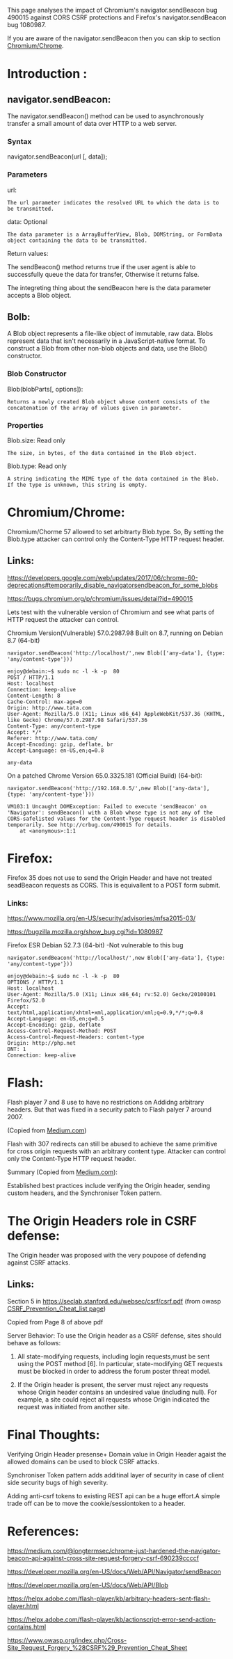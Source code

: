 This page analyses the impact of Chromium's navigator.sendBeacon bug 490015 against CORS CSRF protections
and Firefox's navigator.sendBeacon bug 1080987.

If you are aware of the navigator.sendBeacon then you can skip to section [Chromium/Chrome].


# Introduction :


## navigator.sendBeacon:

The navigator.sendBeacon() method can be used to asynchronously transfer a small amount of data over HTTP to a web server.

### Syntax

navigator.sendBeacon(url [, data]);

### Parameters

url:

    The url parameter indicates the resolved URL to which the data is to be transmitted.

data: Optional

    The data parameter is a ArrayBufferView, Blob, DOMString, or FormData object containing the data to be transmitted. 

Return values:

The sendBeacon() method returns true if the user agent is able to successfully queue the data for transfer, Otherwise it returns false.


The integreting thing about the sendBeacon here is the data parameter accepts a Blob object.

## Bolb:

A Blob object represents a file-like object of immutable, raw data. Blobs represent data that isn't necessarily in a JavaScript-native format.
To construct a Blob from other non-blob objects and data, use the Blob() constructor. 


### Blob Constructor

Blob(blobParts[, options]):

    Returns a newly created Blob object whose content consists of the concatenation of the array of values given in parameter. 


### Properties

Blob.size: Read only

    The size, in bytes, of the data contained in the Blob object.
Blob.type: Read only

    A string indicating the MIME type of the data contained in the Blob. If the type is unknown, this string is empty. 




# Chromium/Chrome:

Chromium/Chorme 57 allowed to set arbitrarty Blob.type. So, By setting the Blob.type attacker can control only the Content-Type HTTP request header.

## Links:
https://developers.google.com/web/updates/2017/06/chrome-60-deprecations#temporarily_disable_navigatorsendbeacon_for_some_blobs


https://bugs.chromium.org/p/chromium/issues/detail?id=490015

Lets test with the vulnerable version of Chromium and see what parts of HTTP request the attacker can control.

Chromium Version(Vulnerable) 57.0.2987.98 Built on 8.7, running on Debian 8.7 (64-bit)

```
navigator.sendBeacon('http://localhost/',new Blob(['any-data'], {type: 'any/content-type'}))

enjoy@debain:~$ sudo nc -l -k -p  80
POST / HTTP/1.1
Host: localhost
Connection: keep-alive
Content-Length: 8
Cache-Control: max-age=0
Origin: http://www.tata.com
User-Agent: Mozilla/5.0 (X11; Linux x86_64) AppleWebKit/537.36 (KHTML, like Gecko) Chrome/57.0.2987.98 Safari/537.36
Content-Type: any/content-type
Accept: */*
Referer: http://www.tata.com/
Accept-Encoding: gzip, deflate, br
Accept-Language: en-US,en;q=0.8

any-data

```
On a patched Chrome Version 65.0.3325.181 (Official Build) (64-bit):

```
navigator.sendBeacon('http://192.168.0.5/',new Blob(['any-data'], {type: 'any/content-type'}))

VM103:1 Uncaught DOMException: Failed to execute 'sendBeacon' on 'Navigator': sendBeacon() with a Blob whose type is not any of the CORS-safelisted values for the Content-Type request header is disabled temporarily. See http://crbug.com/490015 for details.
    at <anonymous>:1:1
```
# Firefox:

Firefox 35 does not use  to send the  Origin Header and have not  treated seadBeacon requests as CORS. This is equivallent to a POST form submit.

### Links: 
https://www.mozilla.org/en-US/security/advisories/mfsa2015-03/


https://bugzilla.mozilla.org/show_bug.cgi?id=1080987


Firefox ESR Debian 52.7.3 (64-bit) -Not vulnerable to this bug

```
navigator.sendBeacon('http://localhost/',new Blob(['any-data'], {type: 'any/content-type'}))

enjoy@debain:~$ sudo nc -l -k -p  80
OPTIONS / HTTP/1.1
Host: localhost
User-Agent: Mozilla/5.0 (X11; Linux x86_64; rv:52.0) Gecko/20100101 Firefox/52.0
Accept: text/html,application/xhtml+xml,application/xml;q=0.9,*/*;q=0.8
Accept-Language: en-US,en;q=0.5
Accept-Encoding: gzip, deflate
Access-Control-Request-Method: POST
Access-Control-Request-Headers: content-type
Origin: http://php.net
DNT: 1
Connection: keep-alive

```

# Flash:

Flash player 7 and 8 use to have no restrictions on Addidng arbitrary headers. 
But that was fixed in a security patch to Flash palyer 7 around 2007.

(Copied from [Medium.com])

Flash with 307 redirects can still be abused to achieve the same primitive for cross origin requests with an arbitrary content type. 
Attacker can control only the Content-Type HTTP request header.


Summary (Copied from [Medium.com]):
 
Established best practices include verifying the Origin header, sending custom headers, and the Synchroniser Token pattern. 


# The Origin Headers role in CSRF defense:

The Origin header was proposed with the very poupose of defending against CSRF attacks.

## Links: 

Section 5 in https://seclab.stanford.edu/websec/csrf/csrf.pdf (from owasp [CSRF_Prevention_Cheat_list page])

Copied from Page 8 of above pdf

Server Behavior:
To use the Origin header as a CSRF defense, sites should behave as follows:

1. All state-modifying requests, including login requests,must be sent using the POST method [6]. In particular, 
state-modifying GET requests must be blocked in order to address the forum poster threat model.

2. If the Origin header is present, the server must reject any requests whose Origin header contains an undesired value (including null).
For example, a site could reject all requests whose Origin indicated the request was initiated from another site.


# Final Thoughts:

Verifying Origin Header presense+ Domain value in Origin Header agaist the allowed domains can be used to block CSRF attacks.


Synchroniser Token pattern adds additinal layer of security in case of client side security bugs of high severity.


Adding anti-csrf tokens to existing REST api can be a huge effort.A simple trade off can be to move the cookie/sessiontoken to a header.

# References:
https://medium.com/@longtermsec/chrome-just-hardened-the-navigator-beacon-api-against-cross-site-request-forgery-csrf-690239ccccf

https://developer.mozilla.org/en-US/docs/Web/API/Navigator/sendBeacon

https://developer.mozilla.org/en-US/docs/Web/API/Blob

https://helpx.adobe.com/flash-player/kb/arbitrary-headers-sent-flash-player.html

https://helpx.adobe.com/flash-player/kb/actionscript-error-send-action-contains.html

https://www.owasp.org/index.php/Cross-Site_Request_Forgery_%28CSRF%29_Prevention_Cheat_Sheet

[Chromium/Chrome]: https://github.com/Sravan-Apps/securitynotes/tree/master/sendBeacon_CORS#chromiumchrome
[Medium.com]: https://medium.com/@longtermsec/chrome-just-hardened-the-navigator-beacon-api-against-cross-site-request-forgery-csrf-690239ccccf
[CSRF_Prevention_Cheat_list page]: https://www.owasp.org/index.php/Cross-Site_Request_Forgery_%28CSRF%29_Prevention_Cheat_Sheet
